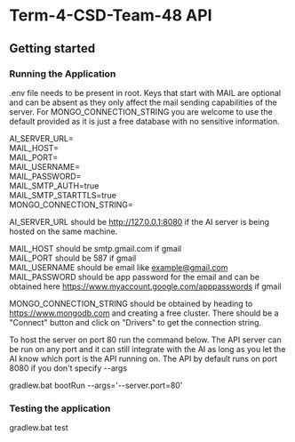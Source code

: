 # Term-4-CSD-Team-48 API

## Getting started

### Running the Application

.env file needs to be present in root. Keys that start with MAIL are optional and can be absent as they only affect the mail sending capabilities of the server. For MONGO_CONNECTION_STRING you are welcome to use the default provided as it is just a free database with no sensitive information.

AI_SERVER_URL=  
MAIL_HOST=  
MAIL_PORT=  
MAIL_USERNAME=  
MAIL_PASSWORD=  
MAIL_SMTP_AUTH=true  
MAIL_SMTP_STARTTLS=true  
MONGO_CONNECTION_STRING=

AI_SERVER_URL should be http://127.0.0.1:8080 if the AI server is being hosted on
the same machine.

MAIL_HOST should be smtp.gmail.com if gmail  
MAIL_PORT should be 587 if gmail  
MAIL_USERNAME should be email like example@gmail.com  
MAIL_PASSWORD should be app password for the email and can be obtained here https://www.myaccount.google.com/apppasswords if gmail

MONGO_CONNECTION_STRING should be obtained by heading to https://www.mongodb.com and creating a free cluster. There should be a "Connect" button and click on "Drivers" to get the connection string.

To host the server on port 80 run the command below. The API server can be run on any port and it can still integrate with the AI as long as you let the AI know which port is the API running on. The API by default runs on port 8080 if you don't specify --args

gradlew.bat bootRun --args='--server.port=80'

### Testing the application

gradlew.bat test
